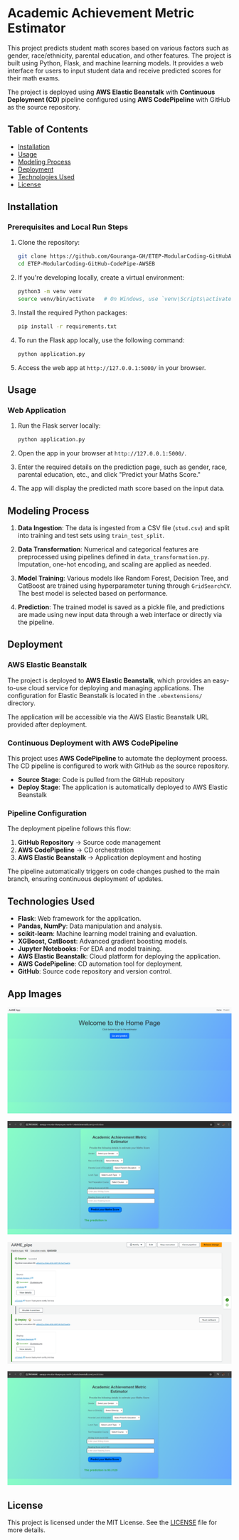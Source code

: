 
# Academic Achievement Metric Estimator

This project predicts student math scores based on various factors such as gender, race/ethnicity, parental education, and other features. The project is built using Python, Flask, and machine learning models. It provides a web interface for users to input student data and receive predicted scores for their math exams.

The project is deployed using **AWS Elastic Beanstalk** with **Continuous Deployment (CD)** pipeline configured using **AWS CodePipeline** with GitHub as the source repository.

## Table of Contents

- [Installation](#installation)
- [Usage](#usage)
- [Modeling Process](#modeling-process)
- [Deployment](#deployment)
- [Technologies Used](#technologies-used)
- [License](#license)

## Installation

### Prerequisites and Local Run Steps

1. Clone the repository:

   ```bash
   git clone https://github.com/Gouranga-GH/ETEP-ModularCoding-GitHubActions-AWS.git
   cd ETEP-ModularCoding-GitHub-CodePipe-AWSEB
   ```

2. If you're developing locally, create a virtual environment:

   ```bash
   python3 -m venv venv
   source venv/bin/activate   # On Windows, use `venv\Scripts\activate`
   ```

3. Install the required Python packages:

   ```bash
   pip install -r requirements.txt
   ```

4. To run the Flask app locally, use the following command:

   ```bash
   python application.py
   ```

5. Access the web app at `http://127.0.0.1:5000/` in your browser.

## Usage

### Web Application

1. Run the Flask server locally:

   ```bash
   python application.py
   ```

2. Open the app in your browser at `http://127.0.0.1:5000/`.

3. Enter the required details on the prediction page, such as gender, race, parental education, etc., and click "Predict your Maths Score."

4. The app will display the predicted math score based on the input data.

## Modeling Process

1. **Data Ingestion**: The data is ingested from a CSV file (`stud.csv`) and split into training and test sets using `train_test_split`.

2. **Data Transformation**: Numerical and categorical features are preprocessed using pipelines defined in `data_transformation.py`. Imputation, one-hot encoding, and scaling are applied as needed.

3. **Model Training**: Various models like Random Forest, Decision Tree, and CatBoost are trained using hyperparameter tuning through `GridSearchCV`. The best model is selected based on performance.

4. **Prediction**: The trained model is saved as a pickle file, and predictions are made using new input data through a web interface or directly via the pipeline.

## Deployment

### AWS Elastic Beanstalk

The project is deployed to **AWS Elastic Beanstalk**, which provides an easy-to-use cloud service for deploying and managing applications. The configuration for Elastic Beanstalk is located in the `.ebextensions/` directory.

The application will be accessible via the AWS Elastic Beanstalk URL provided after deployment.

### Continuous Deployment with AWS CodePipeline

This project uses **AWS CodePipeline** to automate the deployment process. The CD pipeline is configured to work with GitHub as the source repository.

- **Source Stage**: Code is pulled from the GitHub repository
- **Deploy Stage**: The application is automatically deployed to AWS Elastic Beanstalk

### Pipeline Configuration

The deployment pipeline follows this flow:
1. **GitHub Repository** → Source code management
2. **AWS CodePipeline** → CD orchestration
3. **AWS Elastic Beanstalk** → Application deployment and hosting

The pipeline automatically triggers on code changes pushed to the main branch, ensuring continuous deployment of updates.

## Technologies Used

- **Flask**: Web framework for the application.
- **Pandas, NumPy**: Data manipulation and analysis.
- **scikit-learn**: Machine learning model training and evaluation.
- **XGBoost, CatBoost**: Advanced gradient boosting models.
- **Jupyter Notebooks**: For EDA and model training.
- **AWS Elastic Beanstalk**: Cloud platform for deploying the application.
- **AWS CodePipeline**: CD automation tool for deployment.
- **GitHub**: Source code repository and version control.

## App Images

![img 1](screenshots/Deployed_Homepage.png)

![img 2](screenshots/Deployed_Default.png)

![img 3](screenshots/Deployed_AWS_Connection.png)

![img 4](screenshots/Deployed_Predicted_Value.png)

## License

This project is licensed under the MIT License. See the [LICENSE](LICENSE) file for more details.

